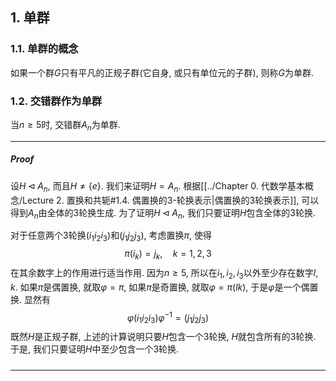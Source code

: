 ## 1. 单群
### 1.1. 单群的概念
如果一个群$G$只有平凡的正规子群(它自身, 或只有单位元的子群), 则称$G$为单群. 

### 1.2. 交错群作为单群
当$n\ge 5$时, 交错群$A_n$为单群. 
___
##### Proof 
设$H\triangleleft A_n$, 而且$H\neq \{e\}$. 我们来证明$H=A_n$. 根据[[../Chapter 0. 代数学基本概念/Lecture 2. 置换和共轭#1.4. 偶置换的$3$-轮换表示|偶置换的3轮换表示]], 可以得到$A_n$由全体的3轮换生成. 为了证明$H\triangleleft A_n$, 我们只要证明$H$包含全体的$3$轮换. 

对于任意两个3轮换$(i_1i_2i_3)$和$(j_1j_2j_3)$, 考虑置换$\pi$, 使得
$$
\pi(i_k) = j_k ,\quad k=1,2,3
$$
在其余数字上的作用进行适当作用. 因为$n\ge 5$, 所以在$i_1,i_2,i_3$以外至少存在数字$l,k$. 如果$\pi$是偶置换, 就取$\varphi = \pi$, 如果$\pi$是奇置换, 就取$\varphi = \pi (lk)$, 于是$\varphi$是一个偶置换. 显然有
$$
\varphi(i_1i_2i_3)\varphi^{-1} = (j_1j_2j_3)
$$
既然$H$是正规子群, 上述的计算说明只要$H$包含一个$3$轮换, $H$就包含所有的$3$轮换. 于是, 我们只要证明$H$中至少包含一个$3$轮换. 

#####
___